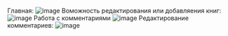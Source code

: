 Главная:
![image](https://user-images.githubusercontent.com/105903188/229698709-7b0ffc87-645a-4edc-be21-7afc4e04be3f.png)
Воможность редактирования или добавляения книг:
![image](https://user-images.githubusercontent.com/105903188/229698837-b7a8696a-a8ad-4832-a5a3-7f8c7971c825.png)
Работа с комментариями
![image](https://user-images.githubusercontent.com/105903188/229698893-91ec468f-8f73-41f2-b2e8-67db16cbee48.png)
Редактирование комментариев:
![image](https://user-images.githubusercontent.com/105903188/229698986-68c2cc94-b699-4d2b-8c8f-8fecc99bb49b.png)
